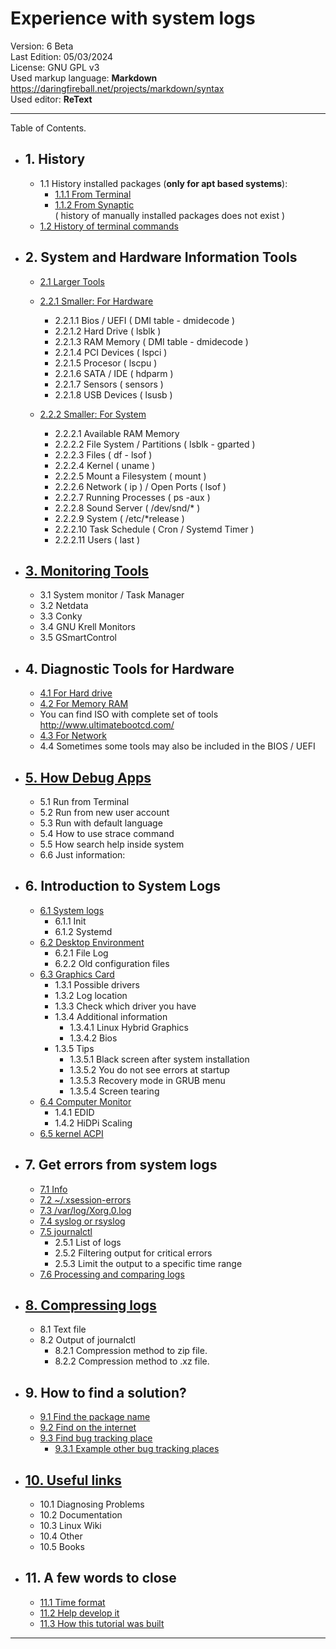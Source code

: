 # Experience with system logs

Version:             6 Beta    
Last Edition:      05/03/2024  
License:             GNU GPL v3    
Used markup language:      **Markdown** <https://daringfireball.net/projects/markdown/syntax>       
Used editor:               **ReText**  



----------------------

Table of Contents.  


* ## 1. History
    *  1.1 History installed packages 
    (**only for apt based systems**): 
        *  [1.1.1 From Terminal](DATA/1.1.1.From.Terminal.md)
        *  [1.1.2 From Synaptic](DATA/1.1.2.From.Synaptic.md)  
            ( history of manually installed packages does not exist ) 
    *  [1.2 History of terminal commands](DATA/1.2.History.of.terminal.commands.md)


* ## 2. System and Hardware Information Tools

    * [2.1 Larger Tools](DATA/2.Information.Tools/2.1.Larger.Tools.md)

    * [2.2.1 Smaller: For Hardware](DATA/2.Information.Tools/2.2.1.Smaller.For.Hardware.md)

        * 2.2.1.1 Bios / UEFI ( DMI table - dmidecode )
        * 2.2.1.2 Hard Drive ( lsblk )
        * 2.2.1.3 RAM Memory ( DMI table - dmidecode )
        * 2.2.1.4 PCI Devices ( lspci )
        * 2.2.1.5 Procesor ( lscpu )
        * 2.2.1.6 SATA / IDE ( hdparm )
        * 2.2.1.7 Sensors ( sensors )
        * 2.2.1.8 USB Devices ( lsusb )


    * [2.2.2 Smaller: For System](DATA/2.Information.Tools/2.2.2.Smaller.For.System.md)

        * 2.2.2.1 Available RAM Memory
        * 2.2.2.2 File System / Partitions ( lsblk - gparted )
        * 2.2.2.3 Files ( df - lsof )
        * 2.2.2.4 Kernel ( uname )
        * 2.2.2.5 Mount a Filesystem ( mount )
        * 2.2.2.6 Network ( ip ) / Open Ports ( lsof )
        * 2.2.2.7 Running Processes ( ps -aux )
        * 2.2.2.8 Sound Server ( /dev/snd/* )
        * 2.2.2.9 System ( /etc/*release )
        * 2.2.2.10 Task Schedule ( Cron / Systemd Timer )
        * 2.2.2.11 Users ( last )


* ## [3. Monitoring Tools](DATA/3.Monitoring.Tools.md)
    * 3.1 System monitor / Task Manager
    * 3.2  Netdata
    * 3.3  Conky
    * 3.4  GNU Krell Monitors
    * 3.5  GSmartControl


* ## 4. Diagnostic Tools for Hardware
    *  [4.1 For Hard drive](DATA/4.1.For.Hard.drive.md)
    *  [4.2 For Memory RAM](DATA/4.2.For.Memory.RAM.md)  
    *  You can find ISO with complete set of tools <http://www.ultimatebootcd.com/>
    *  [4.3 For Network](DATA/4.3.For.Network.md)
    * 4.4 Sometimes some tools may also be included in the BIOS / UEFI


* ## [5. How Debug Apps](DATA/5.How.Debug.Apps.md)
    *  5.1 Run from Terminal
    *  5.2 Run from new user account
    *  5.3 Run with default language
    *  5.4 How to use strace command
    *  5.5 How search help inside system
    *  6.6 Just information:


* ## 6. Introduction to System Logs
    *  [6.1 System logs](DATA/6.1.System.logs.md)
        * 6.1.1 Init
        * 6.1.2 Systemd
    * [6.2 Desktop Environment](DATA/6.2.Desktop.Environment.md)
        * 6.2.1 File Log
        * 6.2.2 Old configuration files
    * [6.3 Graphics Card](DATA/6.3.Graphics.Card.md)
        * 1.3.1 Possible drivers
        * 1.3.2 Log location
        * 1.3.3 Check which driver you have
        * 1.3.4 Additional information
            * 1.3.4.1 Linux Hybrid Graphics
            * 1.3.4.2 Bios
        * 1.3.5 Tips
            * 1.3.5.1 Black screen after system installation
            * 1.3.5.2 You do not see errors at startup
            * 1.3.5.3 Recovery mode in GRUB menu
            * 1.3.5.4 Screen tearing
    * [6.4 Computer Monitor](DATA/6.4.Computer.Monitor.md)
         * 1.4.1 EDID
         * 1.4.2 HiDPi Scaling
    * [6.5 kernel ACPI](DATA/6.5.kernel.ACPI.md)


* ## 7. Get errors from system logs
    * [7.1 Info](DATA/7.1.Info.md)
    * [7.2 ~/.xsession-errors](DATA/7.2.xsession.errors.md)
    * [7.3 /var/log/Xorg.0.log](DATA/7.3.Xorg.0.log.md)
    * [7.4 syslog or rsyslog](DATA/7.4.Syslog.md)
    * [7.5 journalctl](DATA/7.5.journalctl.md)
        * 2.5.1 List of logs
        * 2.5.2  Filtering output for critical errors
        * 2.5.3  Limit the output to a specific time range
    * [7.6 Processing and comparing logs](DATA/7.6.Processing.and.comparing.logs.md)


* ## [8. Compressing logs](DATA/8.Compressing.logs.md)
    * 8.1 Text file
    * 8.2 Output of journalctl
        * 8.2.1 Compression method to zip file.
        * 8.2.2 Compression method to .xz file.


* ## 9. How to find a solution? 
    * [9.1 Find the package name](DATA/)
    * [9.2 Find on the internet](DATA/)
    * [9.3 Find bug tracking place](DATA/9.3.Find.bug.tracking.place.md)
        * [9.3.1 Example other bug tracking places](DATA/9.3.1.Example.bug.tracking.places.md)


* ## [10. Useful links](DATA/10.Useful.links.md)
    * 10.1 Diagnosing Problems
    * 10.2 Documentation
    * 10.3 Linux Wiki
    * 10.4 Other
    * 10.5 Books


* ## 11. A few words to close
    * [11.1 Time format](DATA/11.1.Time.format.md)
    * [11.2 Help develop it](DATA/11.2.Help.develop.it.md) 
    * [11.3 How this tutorial was built](DATA/11.3.How.this.tutorial.was.build.md)

--------------------------


